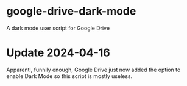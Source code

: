 # google-drive-dark-mode
A dark mode user script for Google Drive

# Update 2024-04-16
Apparentl, funnily enough, Google Drive just now added the option to enable Dark Mode so this script is mostly useless.
